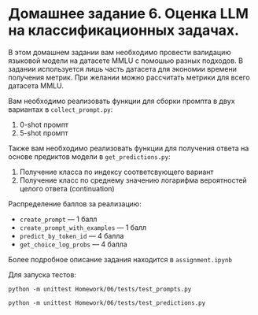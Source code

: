 # Домашнее задание 6. Оценка LLM на классификационных задачах. 

В этом домашнем задании вам необходимо провести валидацию языковой модели на датасете MMLU с помошью разных подходов.
В задании используется лишь часть датасета для экономии времени получения метрик. 
При желании можно рассчитать метрики для всего датасета MMLU.

Вам необходимо реализовать функции для сборки промпта в двух вариантах в `collect_prompt.py`: 
1. 0-shot промпт
2. 5-shot промпт

Также вам необходимо реализовать функции для получения ответа на основе предиктов модели в `get_predictions.py`:
1. Получение класса по индексу соответсвующего вариант
2. Получение класс по среднему значению логарифма вероятностей целого ответа (continuation)

Распределение баллов за реализацию: 
* `create_prompt` — 1 балл
* `create_prompt_with_examples` — 1 балл
* `predict_by_token_id` — 4 балла
* `get_choice_log_probs` — 4 балла


Более подробное описание задания находится в `assignment.ipynb`

Для запуска тестов: 

```python -m unittest Homework/06/tests/test_prompts.py```

```python -m unittest Homework/06/tests/test_predictions.py```

